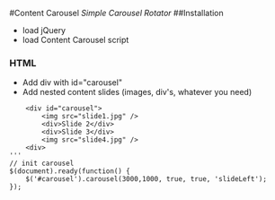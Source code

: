 #Content Carousel
_Simple Carousel Rotator_
##Installation

+ load jQuery 
+ load Content Carousel script

### HTML

+ Add div with id="carousel"
+ Add nested content slides (images, div's, whatever you need)
```
	<div id="carousel">
		<img src="slide1.jpg" />
		<div>Slide 2</div>
		<div>Slide 3</div>
		<img src="slide4.jpg" />
	<div>
'''
// init carousel	
$(document).ready(function() {
	$('#carousel').carousel(3000,1000, true, true, 'slideLeft');
});
